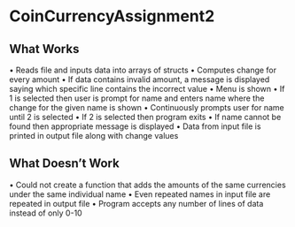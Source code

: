 # CoinCurrencyAssignment2

## What Works
• Reads file and inputs data into arrays of structs
• Computes change for every amount
• If data contains invalid amount, a message is displayed saying which specific line
contains the incorrect value
• Menu is shown
• If 1 is selected then user is prompt for name and enters name where the change for the
given name is shown
• Continuously prompts user for name until 2 is selected
• If 2 is selected then program exits
• If name cannot be found then appropriate message is displayed
• Data from input file is printed in output file along with change values

## What Doesn’t Work
• Could not create a function that adds the amounts of the same currencies under the same
individual name
• Even repeated names in input file are repeated in output file
• Program accepts any number of lines of data instead of only 0-10

